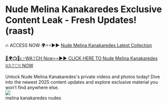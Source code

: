# Nude Melina Kanakaredes Exclusive Content Leak - Fresh Updates! (raast)

🔥 ACCESS NOW 🌍==►► <a href="https://tinyurl.com/2mz8nhtm" rel="nofollow">Nude Melina Kanakaredes Latest Collection</a>
<br><br>
[🔴🌍📺📱👉WA𝚃CH Now==►► CLICK HERE TO Nude Melina Kanakaredes 𝚆𝙰𝚃𝙲𝙷 NOW](https://tinyurl.com/2mz8nhtm)
<br><br>
Unlock Nude Melina Kanakaredes's private videos and photos today! Dive into the newest 2025 content updates and explore exclusive material you won’t find anywhere else.
<br>
<a href="https://tinyurl.com/2mz8nhtm" rel="nofollow" data-target="animated-image.originalLink"><img src="https://camo.githubusercontent.com/8a4f000d20f83aca3bf7ec5f350d767afa0574a8a352519fd8cfa583a6f93a33/68747470733a2f2f692e696d6775722e636f6d2f644a486b345a712e676966" data-canonical-src="https://i.imgur.com/dJHk4Zq.gif" style="max-width: 100%; display: inline-block;" data-target="animated-image.originalImage"></a>
<br>
melina kanakaredes nudes